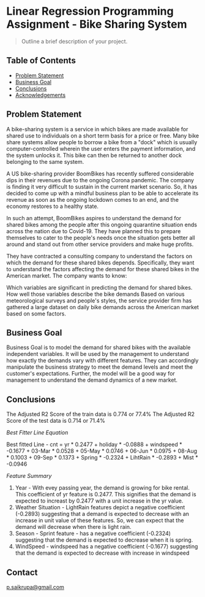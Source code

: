 # Linear Regression Programming Assignment - Bike Sharing System
> Outline a brief description of your project.


## Table of Contents
* [Problem Statement](#general-information)
* [Business Goal](#technologies-used)
* [Conclusions](#conclusions)
* [Acknowledgements](#acknowledgements)

<!-- You can include any other section that is pertinent to your problem -->

## Problem Statement
A bike-sharing system is a service in which bikes are made available for shared use to individuals on a short term basis for a price or free. Many bike share systems allow people to borrow a bike from a "dock" which is usually computer-controlled wherein the user enters the payment information, and the system unlocks it. This bike can then be returned to another dock belonging to the same system.


A US bike-sharing provider BoomBikes has recently suffered considerable dips in their revenues due to the ongoing Corona pandemic. The company is finding it very difficult to sustain in the current market scenario. So, it has decided to come up with a mindful business plan to be able to accelerate its revenue as soon as the ongoing lockdown comes to an end, and the economy restores to a healthy state. 


In such an attempt, BoomBikes aspires to understand the demand for shared bikes among the people after this ongoing quarantine situation ends across the nation due to Covid-19. They have planned this to prepare themselves to cater to the people's needs once the situation gets better all around and stand out from other service providers and make huge profits.


They have contracted a consulting company to understand the factors on which the demand for these shared bikes depends. Specifically, they want to understand the factors affecting the demand for these shared bikes in the American market. The company wants to know:

Which variables are significant in predicting the demand for shared bikes.
How well those variables describe the bike demands
Based on various meteorological surveys and people's styles, the service provider firm has gathered a large dataset on daily bike demands across the American market based on some factors. 
<!-- You don't have to answer all the questions - just the ones relevant to your project. -->

## Business Goal
Business Goal is to model the demand for shared bikes with the available independent variables. It will be used by the management to understand how exactly the demands vary with different features. They can accordingly manipulate the business strategy to meet the demand levels and meet the customer's expectations. Further, the model will be a good way for management to understand the demand dynamics of a new market. 

## Conclusions

The Adjusted R2 Score of the train data is 0.774 or 77.4%
The Adjusted R2 Score of the test data is 0.714 or 71.4%

*Best Fitter Line Equation*

Best fitted Line - cnt = yr * 0.2477 + holiday * -0.0888 + windspeed * -0.1677 + 03-Mar * 0.0528 + 05-May * 0.0746 + 06-Jun * 0.0975 + 08-Aug * 0.1003 + 09-Sep * 0.1373 + Spring * -0.2324 + LihtRain * -0.2893 + Mist * -0.0946

*Feature Summary*
1) Year - With evey passing year, the demand is growing for bike rental. This coefficient of yr feature is 0.2477. This signifies that the demand is expected to increast by 0.2477 with a unit increase in the yr value.
2) Weather Situation - LightRain features depict a negative coefficient (-0.2893) suggesting that a demand is expected to decrease with an increase in unit value of these features. So, we can expect that the demand will decrease when there is light rain.
3) Season - Sprint feature - has a negative coefficient (-0.2324) suggesting that the demand is expected to decrease when it is spring.
4) WindSpeed - windspeed has a negative coefficient (-0.1677) suggesting that the demand is expected to decrease with increase in windspeed

## Contact
p.saikrupa@gmail.com


<!-- Optional -->
<!-- ## License -->
<!-- This project is open source and available under the [... License](). -->

<!-- You don't have to include all sections - just the one's relevant to your project -->